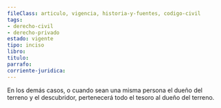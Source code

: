 ```yaml
---
fileClass: articulo, vigencia, historia-y-fuentes, codigo-civil
tags:
- derecho-civil
- derecho-privado
estado: vigente
tipo: inciso
libro:
titulo:
parrafo:
corriente-juridica:
---
```

En los demás casos, o cuando sean una misma persona el dueño del terreno y el descubridor, pertenecerá todo el tesoro al dueño del terreno.